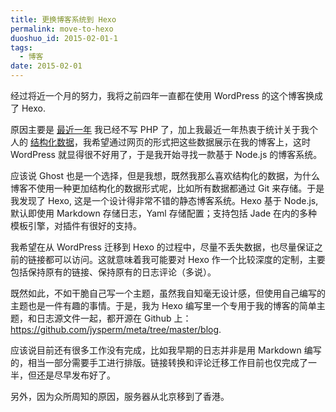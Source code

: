 ```yaml
---
title: 更换博客系统到 Hexo
permalink: move-to-hexo
duoshuo_id: 2015-02-01-1
tags:
  - 博客
date: 2015-02-01
---
```


经过将近一个月的努力，我将之前四年一直都在使用 WordPress 的这个博客换成了 Hexo.

原因主要是 [最近一年](/2015/01/1976) 我已经不写 PHP 了，加上我最近一年热衷于统计关于我个人的 [结构化数据](https://github.com/jysperm/meta)，我希望通过网页的形式把这些数据展示在我的博客上，这时 WordPress 就显得很不好用了，于是我开始寻找一款基于 Node.js 的博客系统。

应该说 Ghost 也是一个选择，但是我想，既然我那么喜欢结构化的数据，为什么博客不使用一种更加结构化的数据形式呢，比如所有数据都通过 Git 来存储。于是我发现了 Hexo, 这是一个设计得非常不错的静态博客系统。Hexo 基于 Node.js, 默认即使用 Markdown 存储日志，Yaml 存储配置；支持包括 Jade 在内的多种模板引擎，对插件有很好的支持。

我希望在从 WordPress 迁移到 Hexo 的过程中，尽量不丢失数据，也尽量保证之前的链接都可以访问。这就意味着我可能要对 Hexo 作一个比较深度的定制，主要包括保持原有的链接、保持原有的日志评论（多说）。

既然如此，不如干脆自己写一个主题，虽然我自知毫无设计感，但使用自己编写的主题也是一件有趣的事情。于是，我为 Hexo 编写里一个专用于我的博客的简单主题，和日志源文件一起，都开源在 Github 上：<https://github.com/jysperm/meta/tree/master/blog>.

应该说目前还有很多工作没有完成，比如我早期的日志并非是用 Markdown 编写的，相当一部分需要手工进行排版。链接转换和评论迁移工作目前也仅完成了一半，但还是尽早发布好了。

另外，因为众所周知的原因，服务器从北京移到了香港。

